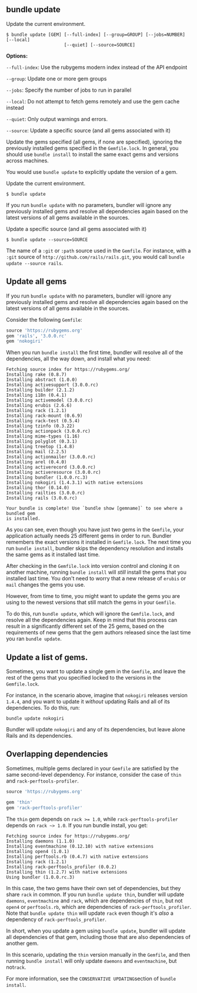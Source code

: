 ## bundle update

Update the current environment.

```
$ bundle update [GEM] [--full-index] [--group=GROUP] [--jobs=NUMBER] [--local]
                      [--quiet] [--source=SOURCE]
```

**Options:**

`--full-index`: Use the rubygems modern index instead of the API endpoint

`--group`: Update one or more gem groups

`--jobs`: Specify the number of jobs to run in parallel

`--local`: Do not attempt to fetch gems remotely and use the gem cache instead

`--quiet`: Only output warnings and errors.

`--source`: Update a specific source (and all gems associated with it)

Update the gems specified (all gems, if none are specified), ignoring the previously
installed gems specified in the `Gemfile.lock`. In general, you should use
`bundle install` to install the same exact gems and versions across machines.


You would use `bundle update` to explicitly update the version of a gem.

Update the current environment.

```
$ bundle update
```

If you run `bundle update` with no parameters, bundler will ignore any
previously installed gems and resolve all dependencies again based on the latest
versions of all gems available in the sources.

Update a specific source (and all gems associated with it)

```
$ bundle update --source=SOURCE
```

The name of a `:git` or `:path` source used in the `Gemfile`. For instance, with
a `:git` source of `http://github.com/rails/rails.git`, you would call `bundle update --source rails`.

## Update all gems

If you run `bundle update` with no parameters, bundler will ignore any previously
installed gems and resolve all dependencies again based on the latest versions
of all gems available in the sources.

Consider the following `Gemfile`:

``` ruby
source 'https://rubygems.org'
gem 'rails', '3.0.0.rc'
gem 'nokogiri'
```

When you run `bundle install` the first time, bundler will resolve all of the
dependencies, all the way down, and install what you need:

```
Fetching source index for https://rubygems.org/
Installing rake (0.8.7)
Installing abstract (1.0.0)
Installing activesupport (3.0.0.rc)
Installing builder (2.1.2)
Installing i18n (0.4.1)
Installing activemodel (3.0.0.rc)
Installing erubis (2.6.6)
Installing rack (1.2.1)
Installing rack-mount (0.6.9)
Installing rack-test (0.5.4)
Installing tzinfo (0.3.22)
Installing actionpack (3.0.0.rc)
Installing mime-types (1.16)
Installing polyglot (0.3.1)
Installing treetop (1.4.8)
Installing mail (2.2.5)
Installing actionmailer (3.0.0.rc)
Installing arel (0.4.0)
Installing activerecord (3.0.0.rc)
Installing activeresource (3.0.0.rc)
Installing bundler (1.0.0.rc.3)
Installing nokogiri (1.4.3.1) with native extensions
Installing thor (0.14.0)
Installing railties (3.0.0.rc)
Installing rails (3.0.0.rc)

Your bundle is complete! Use `bundle show [gemname]` to see where a bundled gem
is installed.
```

As you can see, even though you have just two gems in the `Gemfile`, your
application actually needs 25 different gems in order to run. Bundler remembers
the exact versions it installed in `Gemfile.lock`. The next time you run
`bundle install`, bundler skips the dependency resolution and installs the same
gems as it installed last time.

After checking in the `Gemfile.lock` into version control and cloning it on
another machine, running `bundle install` will _still_ install the gems that you
installed last time. You don't need to worry that a new release of `erubis` or
`mail` changes the gems you use.

However, from time to time, you might want to update the gems you are using to
the newest versions that still match the gems in your `Gemfile`.

To do this, run `bundle update`, which will ignore the `Gemfile.lock`, and
resolve all the dependencies again. Keep in mind that this process can result in
a significantly different set of the 25 gems, based on the requirements of new
gems that the gem authors released since the last time you ran `bundle update`.

## Update a list of gems.

Sometimes, you want to update a single gem in the `Gemfile`, and leave the rest
of the gems that you specified locked to the versions in the `Gemfile.lock`.

For instance, in the scenario above, imagine that `nokogiri` releases version
`1.4.4`, and you want to update it _without_ updating Rails and all of its
dependencies. To do this, run:

```
bundle update nokogiri
```

Bundler will update `nokogiri` and any of its dependencies, but leave alone Rails and its dependencies.

## Overlapping dependencies

Sometimes, multiple gems declared in your `Gemfile` are satisfied by the same
second-level dependency. For instance, consider the case of `thin` and `rack-perftools-profiler`.

``` ruby
source 'https://rubygems.org'

gem 'thin'
gem 'rack-perftools-profiler'
```

The `thin` gem depends on `rack >= 1.0`, while `rack-perftools-profiler` depends on `rack ~> 1.0`.
If you run bundle install, you get:

```
Fetching source index for https://rubygems.org/
Installing daemons (1.1.0)
Installing eventmachine (0.12.10) with native extensions
Installing open4 (1.0.1)
Installing perftools.rb (0.4.7) with native extensions
Installing rack (1.2.1)
Installing rack-perftools_profiler (0.0.2)
Installing thin (1.2.7) with native extensions
Using bundler (1.0.0.rc.3)
```

In this case, the two gems have their own set of dependencies, but they share
`rack` in common. If you run `bundle update thin`, bundler will update
`daemons`, `eventmachine` and `rack`, which are dependencies of `thin`, but not
`open4` or `perftools.rb`, which are dependencies of `rack-perftools_profiler`.
Note that `bundle update thin` will update `rack` even though it's _also_ a
dependency of `rack-perftools_profiler`.

In short, when you update a gem using `bundle update`, bundler will update all
dependencies of that gem, including those that are also dependencies of another gem.

In this scenario, updating the `thin` version manually in the `Gemfile`, and
then running `bundle install` will only update `daemons` and `eventmachine`, but not`rack`.

For more information, see the  `CONSERVATIVE UPDATING`section of `bundle install`.

